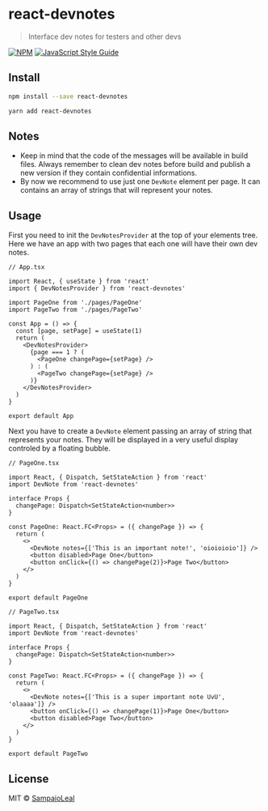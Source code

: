 # react-devnotes

> Interface dev notes for testers and other devs

[![NPM](https://img.shields.io/npm/v/react-devnotes.svg)](https://www.npmjs.com/package/react-devnotes) [![JavaScript Style Guide](https://img.shields.io/badge/code_style-standard-brightgreen.svg)](https://standardjs.com)

## Install

```bash
npm install --save react-devnotes
```

```bash
yarn add react-devnotes
```

## Notes

- Keep in mind that the code of the messages will be available in build files. Always remember to clean dev notes before build and publish a new version if they contain confidential informations.
- By now we recommend to use just one `DevNote` element per page. It can contains an array of strings that will represent your notes.

## Usage

First you need to init the `DevNotesProvider` at the top of your elements tree.
Here we have an app with two pages that each one will have their own dev notes.

```tsx
// App.tsx

import React, { useState } from 'react'
import { DevNotesProvider } from 'react-devnotes'

import PageOne from './pages/PageOne'
import PageTwo from './pages/PageTwo'

const App = () => {
  const [page, setPage] = useState(1)
  return (
    <DevNotesProvider>
      {page === 1 ? (
        <PageOne changePage={setPage} />
      ) : (
        <PageTwo changePage={setPage} />
      )}
    </DevNotesProvider>
  )
}

export default App
```

Next you have to create a `DevNote` element passing an array of string that represents your notes.
They will be displayed in a very useful display controled by a floating bubble.

```tsx
// PageOne.tsx

import React, { Dispatch, SetStateAction } from 'react'
import DevNote from 'react-devnotes'

interface Props {
  changePage: Dispatch<SetStateAction<number>>
}

const PageOne: React.FC<Props> = ({ changePage }) => {
  return (
    <>
      <DevNote notes={['This is an important note!', 'oioioioio']} />
      <button disabled>Page One</button>
      <button onClick={() => changePage(2)}>Page Two</button>
    </>
  )
}

export default PageOne
```

```tsx
// PageTwo.tsx

import React, { Dispatch, SetStateAction } from 'react'
import DevNote from 'react-devnotes'

interface Props {
  changePage: Dispatch<SetStateAction<number>>
}

const PageTwo: React.FC<Props> = ({ changePage }) => {
  return (
    <>
      <DevNote notes={['This is a super important note UvU', 'olaaaa']} />
      <button onClick={() => changePage(1)}>Page One</button>
      <button disabled>Page Two</button>
    </>
  )
}

export default PageTwo
```

## License

MIT © [SampaioLeal](https://github.com/SampaioLeal)
